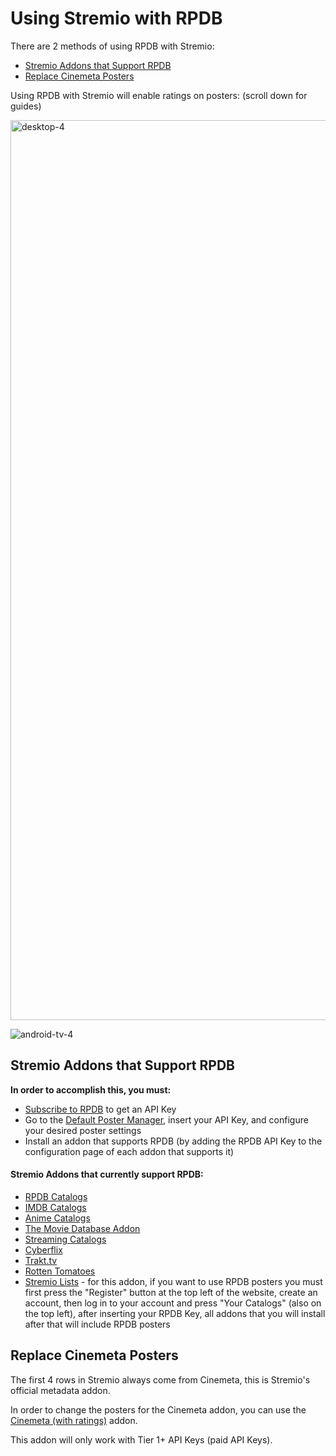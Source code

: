 # Using Stremio with RPDB

There are 2 methods of using RPDB with Stremio:
- [Stremio Addons that Support RPDB](#stremio-addons-that-support-rpdb)
- [Replace Cinemeta Posters](#replace-cinemeta-posters)

Using RPDB with Stremio will enable ratings on posters: (scroll down for guides)

<img width="1440" alt="desktop-4" src="https://github.com/user-attachments/assets/e96c301a-5f3f-48da-81c5-05b44002b8f6">

![android-tv-4](https://github.com/user-attachments/assets/a76b8a9b-9613-4e89-9fc2-de875705ae4c)


## Stremio Addons that Support RPDB

**In order to accomplish this, you must:**
- [Subscribe to RPDB](https://patreon.com/rpdb) to get an API Key
- Go to the [Default Poster Manager](https://manager.ratingposterdb.com/), insert your API Key, and configure your desired poster settings
- Install an addon that supports RPDB (by adding the RPDB API Key to the configuration page of each addon that supports it)

#### Stremio Addons that currently support RPDB:
- [RPDB Catalogs](https://1fe84bc728af-rpdb.baby-beamup.club/configure)
- [IMDB Catalogs](https://1fe84bc728af-imdb-catalogs.baby-beamup.club/configure)
- [Anime Catalogs](https://1fe84bc728af-stremio-anime-catalogs.baby-beamup.club/configure)
- [The Movie Database Addon](https://94c8cb9f702d-tmdb-addon.baby-beamup.club/configure)
- [Streaming Catalogs](https://7a82163c306e-stremio-netflix-catalog-addon.baby-beamup.club/configure)
- [Cyberflix](https://cyberflix.elfhosted.com/)
- [Trakt.tv](https://2ecbbd610840-trakt.baby-beamup.club/configure/)
- [Rotten Tomatoes](https://7a82163c306e-rottentomatoes.baby-beamup.club/configure)
- [Stremio Lists](https://www.journey.co.il/stremio/) - for this addon, if you want to use RPDB posters you must first press the "Register" button at the top left of the website, create an account, then log in to your account and press "Your Catalogs" (also on the top left), after inserting your RPDB Key, all addons that you will install after that will include RPDB posters

## Replace Cinemeta Posters

The first 4 rows in Stremio always come from Cinemeta, this is Stremio's official metadata addon.

In order to change the posters for the Cinemeta addon, you can use the [Cinemeta (with ratings)](https://cinemeta.ratingposterdb.com/) addon.

This addon will only work with Tier 1+ API Keys (paid API Keys).

